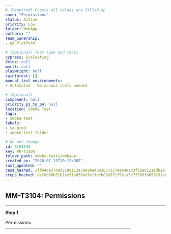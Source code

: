 ```yaml
---
# (Required) Ensure all values are filled up
name: "Permissions"
status: Active
priority: Low
folder: WebApp
authors: ""
team_ownership: 
- QA Platform

# (Optional) Test type and tools
cypress: Evaluating
detox: null
mmctl: null
playwright: null
rainforest: []
manual_test_environments: 
- Automated - No manual tests needed

# (Optional)
component: null
priority_p1_to_p4: null
location: Smoke Test
tags: 
- Smoke test
labels: 
- se-prod
- smoke-test-folder

# Do not change
id: 6181535
key: MM-T3104
folder_path: smoke-tests/webapp
created_on: "2020-07-13T19:12:30Z"
last_updated: ""
case_hashed: 1ff94da3740d2188113a7909be43e3037337aea48a33fd1e0121edb2ef33a576846394b5c36fa826d3bd1944b9c056d3
steps_hashed: def8b06b51b7ce51e050bdfe1fdfb89e571f9b1a5c7f560f6656f51a600d2f8ff2e702419629abf6c04b99e7a0dc3e0a
---
```


## MM-T3104: Permissions

---

**Step 1**

Permissions\
————————————————————————————
